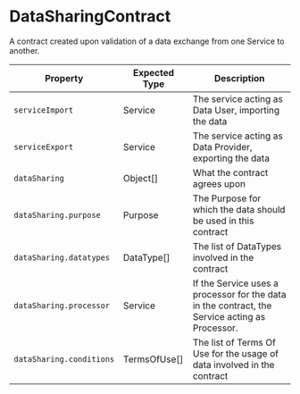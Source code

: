# DataSharingContract

A contract created upon validation of a data exchange from one Service to another.

Property | Expected Type | Description
---------|---------------|------------
`serviceImport` | Service | The service acting as Data User, importing the data
`serviceExport` | Service | The service acting as Data Provider, exporting the data
`dataSharing` | Object[] | What the contract agrees upon
`dataSharing.purpose` | Purpose | The Purpose for which the data should be used in this contract
`dataSharing.datatypes` | DataType[] | The list of DataTypes involved in the contract
`dataSharing.processor` | Service | If the Service uses a processor for the data in the contract, the Service acting as Processor.
`dataSharing.conditions` | TermsOfUse[] | The list of Terms Of Use for the usage of data involved in the contract